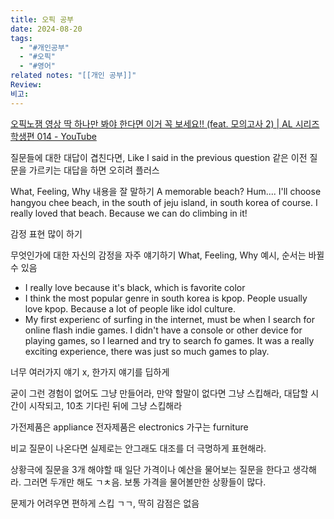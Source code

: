 ```yaml
---
title: 오픽 공부
date: 2024-08-20
tags:
  - "#개인공부"
  - "#오픽"
  - "#영어"
related notes: "[[개인 공부]]"
Review: 
비고:
---
```


[오픽노잼 영상 딱 하나만 봐야 한다면 이거 꼭 보세요!! (feat. 모의고사 2) | AL 시리즈 학생편 014 - YouTube](https://www.youtube.com/watch?v=VB_0XOmqfAA&t=270s)

질문들에 대한 대답이 겹친다면, Like I said in the previous question 같은 이전 질문을 가르키는 대답을 하면 오히려 플러스

What, Feeling, Why 내용을 잘 말하기
A memorable beach? Hum.... I'll choose hangyou chee beach, in the south of jeju island, in south korea of course. I really loved that beach. Because we can do climbing in it!

감정 표현 많이 하기

무엇인가에 대한 자신의 감정을 자주 얘기하기
What, Feeling, Why 예시, 순서는 바뀔 수 있음
- I really love because it's black, which is favorite color
- I think the most popular genre in south korea is kpop. People usually love kpop. Because a lot of people like idol culture.
- My first experienc of surfing in the internet, must be when I search for online flash indie games. I didn't have a console or other device for playing games, so I learned and try to search fo games. It was a really exciting experience, there was just so much games to play.

너무 여러가지 얘기 x, 한가지 얘기를 딥하게

굳이 그런 경험이 없어도 그냥 만들어라,
만약 할말이 없다면 그냥 스킵해라, 대답할 시간이 시작되고, 10초 기다린 뒤에 그냥 스킵해라

가전제품은 appliance
전자제품은 electronics
가구는 furniture

비교 질문이 나온다면 실제로는 안그래도 대조를 더 극명하게 표현해라.

상황극에 질문을 3개 해야할 때 일단 가격이나 예산을 물어보는 질문을 한다고 생각해라. 그러면 두개만 해도 ㄱㅊ음. 보통 가격을 물어볼만한 상황들이 많다.

문제가 어려우면 편하게 스킵 ㄱㄱ, 딱히 감점은 없음


